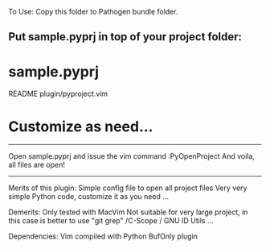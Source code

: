 To Use:
Copy this folder to  Pathogen bundle folder.

Put sample.pyprj in top of your project folder:
---------------------------------------------
# sample.pyprj
README
plugin/pyproject.vim
# Customize as need... 
---------------------------------------------

Open sample.pyprj and issue the vim command
:PyOpenProject
And voila, all files are open!

---------------------------------------------
Merits of this plugin:
Simple config file to open all project files
Very very simple Python code, customize it as you need ...

Demerits:
Only tested with MacVim
Not suitable for very large project, in this case is better to use "git grep" /C-Scope / GNU ID Utils ...

Dependencies:
Vim compiled with Python
BufOnly plugin
